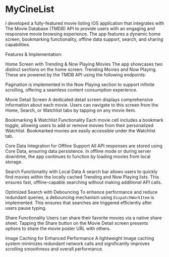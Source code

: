# MyCineList

I developed a fully-featured movie listing iOS application that integrates with The Movie Database (TMDB) API to provide users with an engaging and responsive movie browsing experience. The app features a dynamic home screen, bookmarking functionality, offline data support, search, and sharing capabilities.

Features & Implementation:

Home Screen with Trending & Now Playing Movies
The app showcases two distinct sections on the home screen: Trending Movies and Now Playing. These are powered by the TMDB API using the following endpoints:

Pagination is implemented in the Now Playing section to support infinite scrolling, offering a seamless content consumption experience.

Movie Detail Screen
A dedicated detail screen displays comprehensive information about each movie. Users can navigate to this screen from the Home, Search, or Watchlist tabs by tapping on any movie item.

Bookmarking & Watchlist Functionality
Each movie cell includes a bookmark toggle, allowing users to add or remove movies from their personalized Watchlist. Bookmarked movies are easily accessible under the Watchlist tab.

Core Data Integration for Offline Support
All API responses are stored using Core Data, ensuring data persistence. In offline mode or during server downtime, the app continues to function by loading movies from local storage.

Search Functionality with Local Data
A search bar allows users to quickly find movies within the locally cached Trending and Now Playing lists. This ensures fast, offline-capable searching without making additional API calls.

Optimized Search with Debouncing
To enhance performance and reduce redundant queries, a debouncing mechanism using `DispatchWorkItem` is implemented. This ensures that searches are triggered efficiently after users pause typing.

Share Functionality
Users can share their favorite movies via a native share sheet. Tapping the Share button on the Movie Detail screen presents options to share the movie poster URL with others.

Image Caching for Enhanced Performance
A lightweight image caching system minimizes redundant network calls and significantly improves scrolling smoothness and overall performance.

